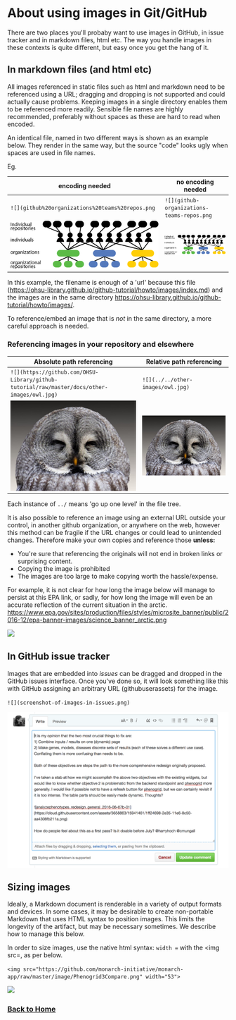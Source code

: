 # About using images in Git/GitHub

There are two places you'll probaby want to use images in GitHub, in issue tracker and in markdown files, html etc.
The way you handle images in these contexts is quite different, but easy once you get the hang of it.


## In markdown files (and html etc)

All images referenced in static files such as html and markdown need to be referenced using a URL; dragging and dropping is not supported and could actually cause problems. Keeping images in a single directory enables them to be referenced more readily. Sensible file names are highly recommended, preferably without spaces as these are hard to read when encoded.

An identical file, named in two different ways is shown as an example below.
They render in the same way, but the source "code" looks ugly when spaces are used in file names.

Eg.

| encoding needed | no encoding needed |
| ------------------ | ----------- |
| `![](github%20organizations%20teams%20repos.png` | `![](github-organizations-teams-repos.png`|
| ![](github%20organizations%20teams%20repos.png) | ![](github-organizations-teams-repos.png)|

In this example, the filename is enough of a 'url' because this file (https://ohsu-library.github.io/github-tutorial/howto/images/index.md) and the images are in the same directory https://ohsu-library.github.io/github-tutorial/howto/images/.

To reference/embed an image that is *not* in the same directory, a more careful approach is needed.

### Referencing images in your repository and elsewhere

| Absolute path referencing | Relative path referencing|
|-----------------------------|---------------------------|
|`![](https://github.com/OHSU-Library/github-tutorial/raw/master/docs/other-images/owl.jpg)`|`![](../../other-images/owl.jpg)`|
|![](https://github.com/OHSU-Library/github-tutorial/raw/master/docs/other-images/owl.jpg)|![](../../other-images/owl.jpg)|

Each instance of `../` means 'go up one level' in the file tree.

It is also possible to reference an image using an external URL outside your control, in another github organization, or anywhere on the web, however this method can be fragile if the URL changes or could lead to unintended changes. Therefore make your own copies and reference those **unless:**
 
 - You're  sure that referencing the originals will not end in broken links or surprising content.
 - Copying the image is prohibited
 - The images are too large to make copying worth the hassle/expense.

For example, it is not clear for how long the image below will manage to persist at this EPA link, or sadly, for how long the image will even be an accurate reflection of the current situation in the arctic. https://www.epa.gov/sites/production/files/styles/microsite_banner/public/2016-12/epa-banner-images/science_banner_arctic.png

 ![](https://www.epa.gov/sites/production/files/styles/microsite_banner/public/2016-12/epa-banner-images/science_banner_arctic.png)



## In GitHub issue tracker

Images that are embedded into *issues* can be dragged and dropped in the GitHub issues interface.
Once you've done so, it will look something like this with GitHub assigning an arbitrary URL (githubuserassets) for the image.

`![](screenshot-of-images-in-issues.png)`

![](screenshot-of-images-in-issues.png)


## Sizing images

Ideally, a Markdown document is renderable in a variety of output formats and devices. In some cases, it may be desirable to create non-portable Markdown that uses HTML syntax to position images. This limits the longevity of the artifact, but may be necessary sometimes. We describe how to manage this below.

In order to size images, use the native html syntax: ````width =```` with the <img src=, as per below.

````<img src="https://github.com/monarch-initiative/monarch-app/raw/master/image/Phenogrid3Compare.png" width="53">````

<img src="https://github.com/monarch-initiative/monarch-app/raw/master/image/Phenogrid3Compare.png" width="53">

### [Back to Home](../../index)
